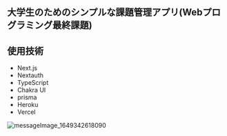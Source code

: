 ## 大学生のためのシンプルな課題管理アプリ(Webプログラミング最終課題)

## 使用技術
- Next.js
- Nextauth
- TypeScript
- Chakra UI
- prisma
- Heroku
- Vercel

![messageImage_1649342618090](https://user-images.githubusercontent.com/65057976/162226572-419a8afd-309a-4975-acb6-c3a10c30e953.jpeg)
